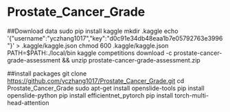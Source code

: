 # Prostate_Cancer_Grade


##Download data
sudo pip install kaggle
mkdir .kaggle
echo '{"username":"yczhang1017","key":"d0c91e34db48eaa1b7e05792763e3996"}' > .kaggle/kaggle.json
chmod 600 .kaggle/kaggle.json
PATH=$PATH:./local/bin
kaggle competitions download -c prostate-cancer-grade-assessment && unzip prostate-cancer-grade-assessment.zip

##install packages
git clone https://github.com/yczhang1017/Prostate_Cancer_Grade.git 
cd Prostate_Cancer_Grade
sudo apt-get install openslide-tools
pip install openslide-python
pip install efficientnet_pytorch
pip install torch-multi-head-attention


